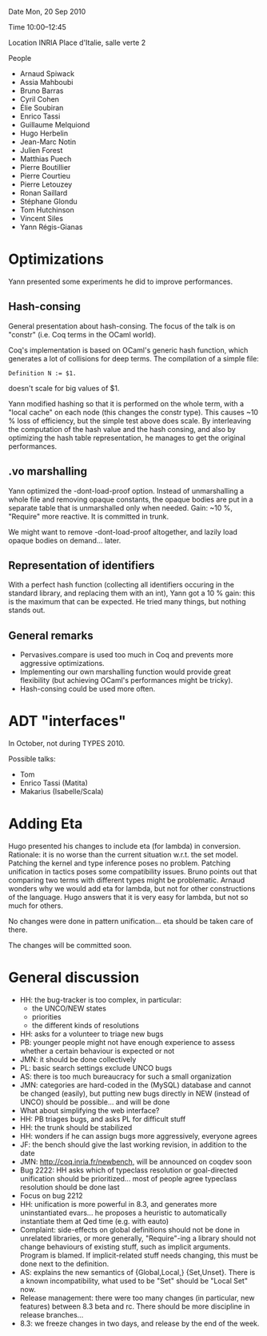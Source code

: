 Date Mon, 20 Sep 2010

Time 10:00–12:45

Location INRIA Place d'Italie, salle verte 2

People  
-   Arnaud Spiwack
-   Assia Mahboubi
-   Bruno Barras
-   Cyril Cohen
-   Élie Soubiran
-   Enrico Tassi
-   Guillaume Melquiond
-   Hugo Herbelin
-   Jean-Marc Notin
-   Julien Forest
-   Matthias Puech
-   Pierre Boutillier
-   Pierre Courtieu
-   Pierre Letouzey
-   Ronan Saillard
-   Stéphane Glondu
-   Tom Hutchinson
-   Vincent Siles
-   Yann Régis-Gianas

Optimizations
=============

Yann presented some experiments he did to improve performances.

Hash-consing
------------

General presentation about hash-consing. The focus of the talk is on "constr" (i.e. Coq terms in the OCaml world).

Coq's implementation is based on OCaml's generic hash function, which generates a lot of collisions for deep terms. The compilation of a simple file:

    Definition N := $1.

doesn't scale for big values of $1.

Yann modified hashing so that it is performed on the whole term, with a "local cache" on each node (this changes the constr type). This causes ~10 % loss of efficiency, but the simple test above does scale. By interleaving the computation of the hash value and the hash consing, and also by optimizing the hash table representation, he manages to get the original performances.

.vo marshalling
---------------

Yann optimized the -dont-load-proof option. Instead of unmarshalling a whole file and removing opaque constants, the opaque bodies are put in a separate table that is unmarshalled only when needed. Gain: ~10 %, "Require" more reactive. It is committed in trunk.

We might want to remove -dont-load-proof altogether, and lazily load opaque bodies on demand... later.

Representation of identifiers
-----------------------------

With a perfect hash function (collecting all identifiers occuring in the standard library, and replacing them with an int), Yann got a 10 % gain: this is the maximum that can be expected. He tried many things, but nothing stands out.

General remarks
---------------

-   Pervasives.compare is used too much in Coq and prevents more aggressive optimizations.
-   Implementing our own marshalling function would provide great flexibility (but achieving OCaml's performances might be tricky).
-   Hash-consing could be used more often.

ADT "interfaces"
================

In October, not during TYPES 2010.

Possible talks:

-   Tom
-   Enrico Tassi (Matita)
-   Makarius (Isabelle/Scala)

Adding Eta
==========

Hugo presented his changes to include eta (for lambda) in conversion. Rationale: it is no worse than the current situation w.r.t. the set model. Patching the kernel and type inference poses no problem. Patching unification in tactics poses some compatibility issues. Bruno points out that comparing two terms with different types might be problematic. Arnaud wonders why we would add eta for lambda, but not for other constructions of the language. Hugo answers that it is very easy for lambda, but not so much for others.

No changes were done in pattern unification... eta should be taken care of there.

The changes will be committed soon.

General discussion
==================

-   HH: the bug-tracker is too complex, in particular:
    -   the UNCO/NEW states
    -   priorities
    -   the different kinds of resolutions
-   HH: asks for a volunteer to triage new bugs
-   PB: younger people might not have enough experience to assess whether a certain behaviour is expected or not
-   JMN: it should be done collectively
-   PL: basic search settings exclude UNCO bugs
-   AS: there is too much bureaucracy for such a small organization
-   JMN: categories are hard-coded in the (MySQL) database and cannot be changed (easily), but putting new bugs directly in NEW (instead of UNCO) should be possible... and will be done
-   What about simplifying the web interface?
-   HH: PB triages bugs, and asks PL for difficult stuff
-   HH: the trunk should be stabilized
-   HH: wonders if he can assign bugs more aggressively, everyone agrees
-   JF: the bench should give the last working revision, in addition to the date
-   JMN: <http://coq.inria.fr/newbench>, will be announced on coqdev soon
-   Bug 2222: HH asks which of typeclass resolution or goal-directed unification should be prioritized... most of people agree typeclass resolution should be done last
-   Focus on bug 2212
-   HH: unification is more powerful in 8.3, and generates more uninstantiated evars... he proposes a heuristic to automatically instantiate them at Qed time (e.g. with eauto)
-   Complaint: side-effects on global definitions should not be done in unrelated libraries, or more generally, "Require"-ing a library should not change behaviours of existing stuff, such as implicit arguments. Program is blamed. If implicit-related stuff needs changing, this must be done next to the definition.
-   AS: explains the new semantics of {Global,Local,} {Set,Unset}. There is a known incompatibility, what used to be "Set" should be "Local Set" now.
-   Release management: there were too many changes (in particular, new features) between 8.3 beta and rc. There should be more discipline in release branches...
-   8.3: we freeze changes in two days, and release by the end of the week.

